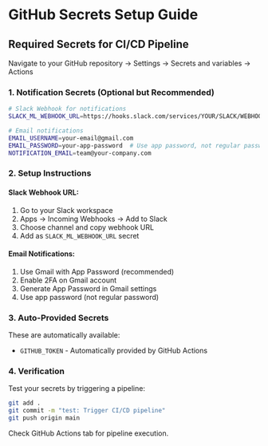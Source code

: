 # GitHub Secrets Setup Guide

## Required Secrets for CI/CD Pipeline

Navigate to your GitHub repository → Settings → Secrets and variables → Actions

### 1. Notification Secrets (Optional but Recommended)

```bash
# Slack Webhook for notifications
SLACK_ML_WEBHOOK_URL=https://hooks.slack.com/services/YOUR/SLACK/WEBHOOK

# Email notifications
EMAIL_USERNAME=your-email@gmail.com
EMAIL_PASSWORD=your-app-password  # Use app password, not regular password
NOTIFICATION_EMAIL=team@your-company.com
```

### 2. Setup Instructions

#### Slack Webhook URL:
1. Go to your Slack workspace
2. Apps → Incoming Webhooks → Add to Slack
3. Choose channel and copy webhook URL
4. Add as `SLACK_ML_WEBHOOK_URL` secret

#### Email Notifications:
1. Use Gmail with App Password (recommended)
2. Enable 2FA on Gmail account
3. Generate App Password in Gmail settings
4. Use app password (not regular password)

### 3. Auto-Provided Secrets

These are automatically available:
- `GITHUB_TOKEN` - Automatically provided by GitHub Actions

### 4. Verification

Test your secrets by triggering a pipeline:
```bash
git add .
git commit -m "test: Trigger CI/CD pipeline"
git push origin main
```

Check GitHub Actions tab for pipeline execution.
